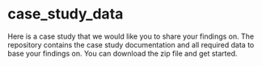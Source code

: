 # case_study_data
Here is a case study that we would like you to share your findings on. The repository contains the case study documentation and all required data to base your findings on. You can download the zip file and get started.
